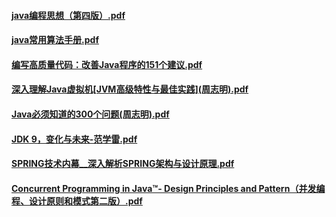 ####  [java编程思想（第四版）.pdf](https://coding.net/s/cfe4b71c-f0bd-4fb5-bf04-4bc1c0b3be1b)
####  [java常用算法手册.pdf](https://coding.net/s/9f1eda0a-f208-4d06-b83c-99a56748ea1e)
####  [编写高质量代码：改善Java程序的151个建议.pdf](https://coding.net/s/346608fd-1bce-4f5c-a4ca-889e3a7e123f)
####  [深入理解Java虚拟机\[JVM高级特性与最佳实践\](周志明).pdf](https://coding.net/s/e99d73b2-efbd-4284-9def-339613147cf1)
####  [Java必须知道的300个问题(周志明).pdf](https://coding.net/s/1a69a99a-b800-43b1-8ca9-f8bf3124e831)
####  [JDK 9，变化与未来-范学雷.pdf](https://coding.net/s/96a5b3e3-758a-479d-b32a-0d2e45f6fb81)
####  [SPRING技术内幕__深入解析SPRING架构与设计原理.pdf](https://coding.net/s/cfbafb17-d70d-41f5-a29b-c1f3ba09b154)
####  [Concurrent Programming in Java™- Design Principles and Pattern（并发编程、设计原则和模式第二版）.pdf](https://coding.net/s/5ed8476e-7644-4e8e-96ca-069237ca6829)